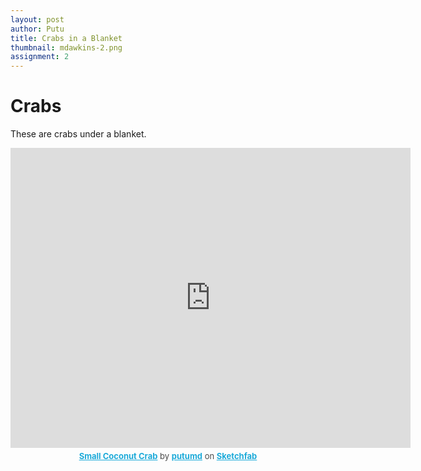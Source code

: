 ```yaml
---
layout: post
author: Putu
title: Crabs in a Blanket
thumbnail: mdawkins-2.png
assignment: 2
---
```


<h1>
Crabs
</h1>

These are crabs under a blanket.

<div align="center">
<div class="sketchfab-embed-wrapper"><iframe width="640" height="480" src="https://sketchfab.com/models/e843f39b44474df49e30affc7e166902/embed" frameborder="0" allowvr allowfullscreen mozallowfullscreen="true" webkitallowfullscreen="true" onmousewheel=""></iframe>

<p style="font-size: 13px; font-weight: normal; margin: 5px; color: #4A4A4A;">
    <a href="https://sketchfab.com/models/e843f39b44474df49e30affc7e166902?utm_medium=embed&utm_source=website&utm_campain=share-popup" target="_blank" style="font-weight: bold; color: #1CAAD9;">Small Coconut Crab</a>
    by <a href="https://sketchfab.com/putumd?utm_medium=embed&utm_source=website&utm_campain=share-popup" target="_blank" style="font-weight: bold; color: #1CAAD9;">putumd</a>
    on <a href="https://sketchfab.com?utm_medium=embed&utm_source=website&utm_campain=share-popup" target="_blank" style="font-weight: bold; color: #1CAAD9;">Sketchfab</a>
</p>
</div>
</div>

